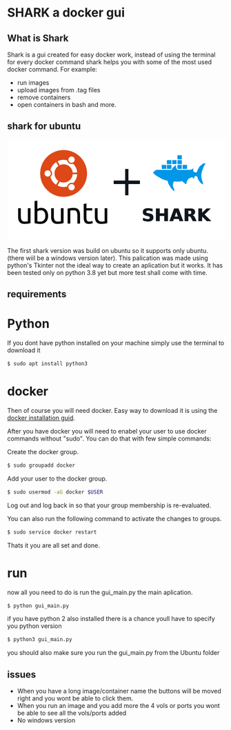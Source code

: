 # SHARK a docker gui

## What is Shark

Shark is a gui created for easy docker work, instead of using the terminal for every docker command shark
helps you with some of the most used docker command.
For example:
* run images
* upload images from .tag files
* remove containers
* open containers in bash
and more.

## shark for ubuntu
 
![Alt text](https://github.com/gavriel200/docker_gui/blob/master/Ubuntu/images/ubuntu_shark.png)

The first shark version was build on ubuntu so it supports only ubuntu. (there wiil be a windows version later).
This palication was made using python's Tkinter not the ideal way to create an aplication but it works.
It has been tested only on python 3.8 yet but more test shall come with time.

## requirements

# Python
If you dont have python installed on your machine simply use the terminal to download it

```bash
$ sudo apt install python3
```
# docker

Then of course you will need docker.
Easy way to download it is using the [docker installation guid](https://docs.docker.com/engine/install/ubuntu/).

After you have docker you will need to enabel your user to use docker commands without "sudo".
You can do that with few simple commands:

Create the docker group.

```bash
$ sudo groupadd docker
```

Add your user to the docker group.

```bash
$ sudo usermod -aG docker $USER
```
Log out and log back in so that your group membership is re-evaluated.

You can also run the following command to activate the changes to groups.

```bash
$ sudo service docker restart
```
Thats it you are all set and done.

# run

now all you need to do is run the gui_main.py the main aplication.

```bash
$ python gui_main.py
```

if you have python 2 also installed there is a chance youll have to specify you python version

```bash
$ python3 gui_main.py
```
you should also make sure you run the gui_main.py from the Ubuntu folder

## issues
* When you have a long image/container name the buttons will be moved right and you wont be able to click them.
* When you run an image and you add more the 4 vols or ports you wont be able to see all the vols/ports added
* No windows version